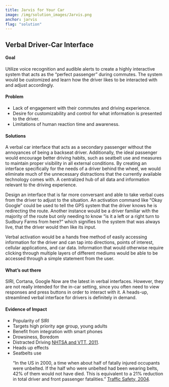 ```yaml
---
title: Jarvis for Your Car
image: /img/solution_images/Jarvis.png
anchor: jarvis
flag: "solution"
---
```

<h2>Verbal Driver-Car Interface</h2>

<h4>Goal</h4>
<p>Utilize voice recognition and audible alerts to create a highly interactive system that acts as the “perfect passenger” during commutes. The system would be customized and learn how the driver likes to be interacted with and adjust accordingly.
</p>

<h4>Problem</h4>
<ul>
<li> Lack of engagement with their commutes and driving experience.</li>
<li> Desire for customizability and control for what information is presented to the driver. </li>
<li> Limitations of human reaction time and awareness. </li>
</ul>

<h4>Solutions</h4>
<p>A verbal car interface that acts as a secondary passenger without the annoyances of being a backseat driver. Additionally, the ideal passenger would encourage better driving habits, such as seatbelt use and measures to maintain proper visibility in all external conditions. By creating an interface specifically for the needs of a driver behind the wheel, we would eliminate much of the unnecessary distractions that the currently available technology comes with. A centralized hub of all data and information relevant to the driving experience.
</p>
<p>Design an interface that is far more conversant and able to take verbal cues from the driver to adjust to the situation. An activation command like “Okay Google” could be used to tell the GPS system that the driver knows he is redirecting the route. Another instance would be a driver familiar with the majority of the route but only needing to know “is it a left or a right turn to Sudbury Farms from here?” which signifies to the system that was always live, that the driver would then like its input.
</p>
<p>Verbal activation would be a hands free method of easily accessing information for the driver and can tap into directions, points of interest, cellular applications, and car data. Information that would otherwise require clicking through multiple layers of different mediums would be able to be accessed through a simple statement from the user.
</p>

<h4>What’s out there</h4>
<p>SIRI, Cortana, Google Now are the latest in verbal interfaces. However, they are not really intended for the in-car setting, since you often need to view responses and press buttons in order to interact with it. A heads-up, streamlined verbal interface for drivers is definitely in demand.
</p>

<h4>Evidence of Impact</h4>
<ul>
<li>Popularity of SIRI
<li>Targets high priority age group, young adults
<li>Benefit from integration with smart phones
<li>Drowsiness, Boredom</li> 
<li>Distracted Driving 
<a href='http://www.nhtsa.gov/DOT/NHTSA/NRD/Articles/HF/Reducing%20Unsafe%20behaviors/810594/pages/2Objective1.htm#q2'> NHTSA and VTT, 2011</a>.</li>
<li>Heads up effects</li>
<li>Seatbelts use
<p>“In the US in 2000, a time when about half of fatally injured occupants were unbelted. If the half who were unbelted had been wearing belts, 42% of them would not have died. This is equivalent to a 21% reduction in total driver and front passenger fatalities.”
<a href='http://www.scienceservingsociety.com/ts/text/ch12.htm'>Traffic Safety, 2004</a>.</p></li>
</ul>
